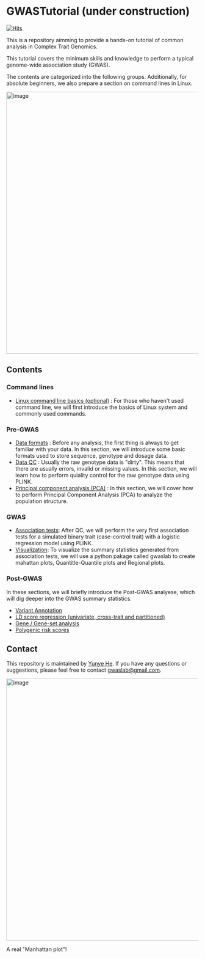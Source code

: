 # GWASTutorial (under construction)

[![Hits](https://hits.seeyoufarm.com/api/count/incr/badge.svg?url=https%3A%2F%2Fgithub.com%2FCloufield%2FGWASTutorial&count_bg=%2379C83D&title_bg=%23555555&icon=&icon_color=%23E7E7E7&title=Views&edge_flat=false)](https://hits.seeyoufarm.com)

This is a repository aimming to provide a hands-on tutorial of common analysis in Complex Trait Genomics. 

This tutorial covers the minimum skills and knowledge to perform a typical genome-wide association study (GWAS).    

The contents are categorized into the following groups. Additionally, for absolute beginners, we also prepare a section on command lines in Linux.

<img width="686" alt="image" src="https://user-images.githubusercontent.com/40289485/209779725-73b62b15-b044-46a4-98ae-ce5db06f93b3.png">

## Contents

### Command lines 
- [Linux command line basics (optional)](https://cloufield.github.io/GWASTutorial/02_Linux_basics/) : For those who haven't used command line, we will first introduce the basics of Linux system and commonly used commands.

### Pre-GWAS

- [Data formats](https://cloufield.github.io/GWASTutorial/03_Data_formats/) : Before any analysis, the first thing is always to get familiar with your data. In this section, we will introduce some basic formats used to store sequence, genotype and dosage data.
- [Data QC](https://cloufield.github.io/GWASTutorial/04_Data_QC/) : Usually the raw genotype data is "dirty". This means that there are usually errors, invalid or missing values. In this section, we will learn how to perform quiality control for the raw genotype data using PLINK. 
- [Principal component analysis (PCA)](https://cloufield.github.io/GWASTutorial/05_PCA/) : In this section, we will cover how to perform Principal Component Analysis (PCA) to analyze the population structure.  

### GWAS

- [Association tests](https://cloufield.github.io/GWASTutorial/06_Association_tests/): After QC, we will perform the very first association tests for a simulated binary trait (case-control trait) with a logistic regression model using PLINK.
- [Visualization](https://cloufield.github.io/GWASTutorial/Visualization/): To visualize the summary statistics generated from association tests, we will use a python pakage called gwaslab to create mahattan plots, Quantitle-Quantile plots and Regional plots.

### Post-GWAS

In these sections, we will briefly introduce the Post-GWAS analyese, which will dig deeper into the GWAS summary statistics.  

- [Variant Annotation](https://cloufield.github.io/GWASTutorial/07_Annotation/)
- [LD score regression (univariate, cross-trait and partitioned)](https://cloufield.github.io/GWASTutorial/08_LDSC/)
- [Gene / Gene-set analysis](https://cloufield.github.io/GWASTutorial/09_Gene_based_analysis/)
- [Polygenic risk scores](https://cloufield.github.io/GWASTutorial/10_PRS/)

## Contact
This repository is maintained by [Yunye He](https://github.com/Cloufield). If you have any questions or suggestions, please feel free to contact [gwaslab@gmail.com](gwaslab@gmail.com).

<img width="686" alt="image" src="https://user-images.githubusercontent.com/40289485/209780549-54a24fdd-485b-4875-8f40-d6812eb644fe.png">

A real "Manhattan plot"!